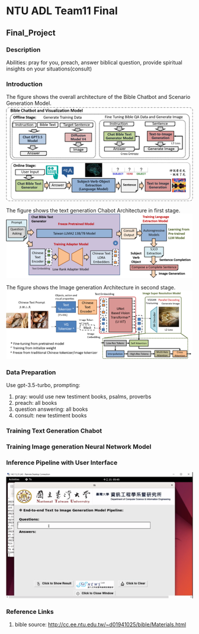 # NTU ADL Team11 Final

## Final_Project

### Description
Abilities: pray for you, preach, answer biblical question, provide spiritual insights on your situations(consult)



### Introduction
The figure shows the overall architecture of the Bible Chatbot and Scenario Generation Model.
![plot](./Figure/overall_fig.png)

The figure shows the text generation Chabot Architecture in first stage.
![plot](./Figure/Chatbot.png)



The figure shows the Image generation Architecture in second stage.
![plot](./Figure/Generation.png)


### Data Preparation
Use gpt-3.5-turbo,
prompting:
1. pray: would use new testiment books, psalms, proverbs
2. preach: all books
3. question answering: all books
4. consult: new testiment books

### Training Text Generation Chabot



### Training Image generation Neural Network Model


### Inference Pipeline with User Interface
![plot](./Figure/user_interface.png)


### Reference Links
1. bible source: http://cc.ee.ntu.edu.tw/~d01941025/bible/Materials.html